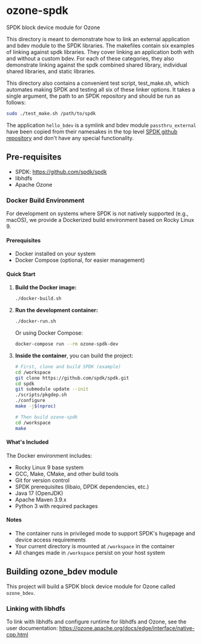 # ozone-spdk
SPDK block device module for Ozone

This directory is meant to demonstrate how to link an external application and bdev
module to the SPDK libraries. The makefiles contain six examples of linking against spdk
libraries. They cover linking an application both with and without a custom bdev. For each of
these categories, they also demonstrate linking against the spdk combined shared library,
individual shared libraries, and static libraries.

This directory also contains a convenient test script, test_make.sh, which automates making SPDK
and testing all six of these linker options. It takes a single argument, the path to an SPDK
repository and should be run as follows:

```bash
sudo ./test_make.sh /path/to/spdk
```

The application `hello_bdev` is a symlink and bdev module `passthru_external` have been copied from their namesakes
in the top level [SPDK github repository](https://github.com/spdk/spdk) and don't have any special
functionality.

## Pre-requisites

- SPDK: https://github.com/spdk/spdk
- libhdfs
- Apache Ozone

### Docker Build Environment

For development on systems where SPDK is not natively supported (e.g., macOS), we provide a Dockerized build environment based on Rocky Linux 9.

#### Prerequisites
- Docker installed on your system
- Docker Compose (optional, for easier management)

#### Quick Start

1. **Build the Docker image:**
   ```bash
   ./docker-build.sh
   ```

2. **Run the development container:**
   ```bash
   ./docker-run.sh
   ```

   Or using Docker Compose:
   ```bash
   docker-compose run --rm ozone-spdk-dev
   ```

3. **Inside the container**, you can build the project:
   ```bash
   # First, clone and build SPDK (example)
   cd /workspace
   git clone https://github.com/spdk/spdk.git
   cd spdk
   git submodule update --init
   ./scripts/pkgdep.sh
   ./configure
   make -j$(nproc)
   
   # Then build ozone-spdk
   cd /workspace
   make
   ```

#### What's Included

The Docker environment includes:
- Rocky Linux 9 base system
- GCC, Make, CMake, and other build tools
- Git for version control
- SPDK prerequisites (libaio, DPDK dependencies, etc.)
- Java 17 (OpenJDK)
- Apache Maven 3.9.x
- Python 3 with required packages

#### Notes

- The container runs in privileged mode to support SPDK's hugepage and device access requirements
- Your current directory is mounted at `/workspace` in the container
- All changes made in `/workspace` persist on your host system

## Building ozone_bdev module

This project will build a SPDK block device module for Ozone called `ozone_bdev`.

### Linking with libhdfs

To link with libhdfs and configure runtime for libhdfs and Ozone, see the user documentation:
https://ozone.apache.org/docs/edge/interface/native-cpp.html
